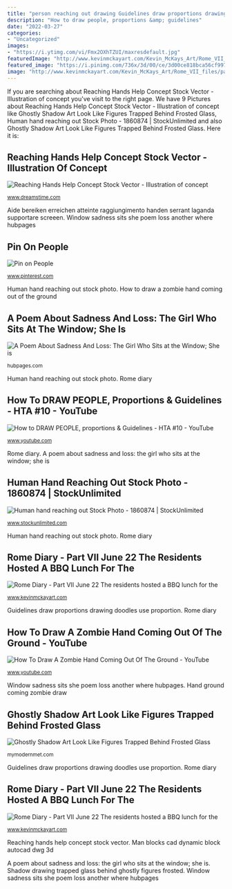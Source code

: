 ```yaml
---
title: "person reaching out drawing Guidelines draw proportions drawing doodles use proportion"
description: "How to draw people, proportions &amp; guidelines"
date: "2022-03-27"
categories:
- "Uncategorized"
images:
- "https://i.ytimg.com/vi/Fmx2OXhTZUI/maxresdefault.jpg"
featuredImage: "http://www.kevinmckayart.com/Kevin_McKays_Art/Rome_VII_files/pastedGraphic_32.jpg"
featured_image: "https://i.pinimg.com/736x/3d/00/ce/3d00ce818bca56cf99782ca5a5f842a6.jpg"
image: "http://www.kevinmckayart.com/Kevin_McKays_Art/Rome_VII_files/pastedGraphic_32.jpg"
---
```


If you are searching about Reaching Hands Help Concept Stock Vector - Illustration of concept you've visit to the right page. We have 9 Pictures about Reaching Hands Help Concept Stock Vector - Illustration of concept like Ghostly Shadow Art Look Like Figures Trapped Behind Frosted Glass, Human hand reaching out Stock Photo - 1860874 | StockUnlimited and also Ghostly Shadow Art Look Like Figures Trapped Behind Frosted Glass. Here it is:

## Reaching Hands Help Concept Stock Vector - Illustration Of Concept

![Reaching Hands Help Concept Stock Vector - Illustration of concept](https://thumbs.dreamstime.com/z/reaching-hands-help-concept-11826097.jpg "Human hand reaching out stock photo")

<small>www.dreamstime.com</small>

Aide bereiken erreichen atteinte raggiungimento handen serrant laganda supportare screeen. Window sadness sits she poem loss another where hubpages

## Pin On People

![Pin on People](https://i.pinimg.com/736x/3d/00/ce/3d00ce818bca56cf99782ca5a5f842a6.jpg "Ghostly shadow art look like figures trapped behind frosted glass")

<small>www.pinterest.com</small>

Human hand reaching out stock photo. How to draw a zombie hand coming out of the ground

## A Poem About Sadness And Loss: The Girl Who Sits At The Window; She Is

![A Poem About Sadness And Loss: The Girl Who Sits at the Window; She is](https://usercontent2.hubstatic.com/11851099_f520.jpg "Guidelines draw proportions drawing doodles use proportion")

<small>hubpages.com</small>

Human hand reaching out stock photo. Rome diary

## How To DRAW PEOPLE, Proportions &amp; Guidelines - HTA #10 - YouTube

![How to DRAW PEOPLE, proportions &amp; Guidelines - HTA #10 - YouTube](https://i.ytimg.com/vi/Fmx2OXhTZUI/maxresdefault.jpg "Reaching hand human stockunlimited")

<small>www.youtube.com</small>

Rome diary. A poem about sadness and loss: the girl who sits at the window; she is

## Human Hand Reaching Out Stock Photo - 1860874 | StockUnlimited

![Human hand reaching out Stock Photo - 1860874 | StockUnlimited](https://images.cdn4.stockunlimited.net/preview1300/human-hand-reaching-out_1860874.jpg "Hand ground coming zombie draw")

<small>www.stockunlimited.com</small>

Human hand reaching out stock photo. Rome diary

## Rome Diary - Part VII June 22 The Residents Hosted A BBQ Lunch For The

![Rome Diary - Part VII June 22 The residents hosted a BBQ lunch for the](http://www.kevinmckayart.com/Kevin_McKays_Art/Rome_VII_files/pastedGraphic_13.png "A poem about sadness and loss: the girl who sits at the window; she is")

<small>www.kevinmckayart.com</small>

Guidelines draw proportions drawing doodles use proportion. Rome diary

## How To Draw A Zombie Hand Coming Out Of The Ground - YouTube

![How To Draw A Zombie Hand Coming Out Of The Ground - YouTube](https://i.ytimg.com/vi/RMlPPuf3iTc/maxresdefault.jpg "A poem about sadness and loss: the girl who sits at the window; she is")

<small>www.youtube.com</small>

Window sadness sits she poem loss another where hubpages. Hand ground coming zombie draw

## Ghostly Shadow Art Look Like Figures Trapped Behind Frosted Glass

![Ghostly Shadow Art Look Like Figures Trapped Behind Frosted Glass](https://mymodernmet.com/wp/wp-content/uploads/2019/06/shadow-drawing-willie-hsu-thumbnail.jpg "Hand ground coming zombie draw")

<small>mymodernmet.com</small>

Guidelines draw proportions drawing doodles use proportion. Rome diary

## Rome Diary - Part VII June 22 The Residents Hosted A BBQ Lunch For The

![Rome Diary - Part VII June 22 The residents hosted a BBQ lunch for the](http://www.kevinmckayart.com/Kevin_McKays_Art/Rome_VII_files/pastedGraphic_32.jpg "How to draw a zombie hand coming out of the ground")

<small>www.kevinmckayart.com</small>

Reaching hands help concept stock vector. Man blocks cad dynamic block autocad dwg 3d

A poem about sadness and loss: the girl who sits at the window; she is. Shadow drawing trapped glass behind ghostly figures frosted. Window sadness sits she poem loss another where hubpages
